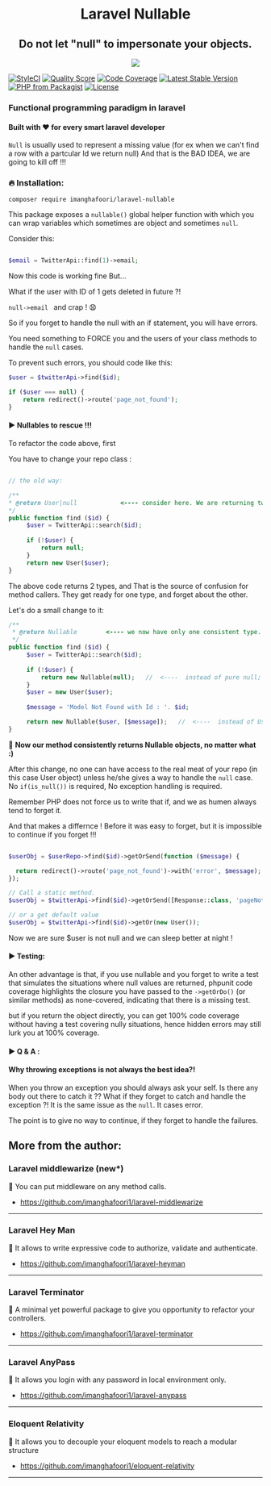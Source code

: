 
<h1 align="center"> Laravel Nullable</h1>

<h2  align="center">Do not let "null" to impersonate your objects.</h2>
   
<p align="center">
<img src="https://user-images.githubusercontent.com/6961695/63855847-9524ef00-c9b5-11e9-92dc-9e5232741199.png"/>
   

   
<a href="https://github.styleci.io/repos/198048918" rel="nofollow"><img src="https://camo.githubusercontent.com/eb20fd626fa8b25bb725cb77f91779c724bc48ad/68747470733a2f2f6769746875622e7374796c6563692e696f2f7265706f732f3139383034383931382f736869656c643f6272616e63683d616e616c797369732d586b33453479" alt="StyleCI" data-canonical-src="https://github.styleci.io/repos/198048918/shield?branch=analysis-Xk3E4y" style="max-width:100%;"></a>
<a href="https://scrutinizer-ci.com/g/imanghafoori1/laravel-nullable" rel="nofollow"><img src="https://camo.githubusercontent.com/41bca3726697592f356f1e789d37997aac201519/68747470733a2f2f696d672e736869656c64732e696f2f7363727574696e697a65722f672f696d616e676861666f6f7269312f6c61726176656c2d6e756c6c61626c652e7376673f7374796c653d666c61742d737175617265" alt="Quality Score" data-canonical-src="https://img.shields.io/scrutinizer/g/imanghafoori1/laravel-nullable.svg?style=flat-square" style="max-width:100%;"></a>
<a href="https://scrutinizer-ci.com/g/imanghafoori1/laravel-nullable/?branch=master" rel="nofollow"><img src="https://camo.githubusercontent.com/1eeff0bf14f35448520631b23321844d90dbe986/68747470733a2f2f7363727574696e697a65722d63692e636f6d2f672f696d616e676861666f6f7269312f6c61726176656c2d6e756c6c61626c652f6261646765732f636f7665726167652e706e673f623d6d6173746572" alt="Code Coverage" data-canonical-src="https://scrutinizer-ci.com/g/imanghafoori1/laravel-nullable/badges/coverage.png?b=master" style="max-width:100%;"></a>
<a href="https://packagist.org/packages/imanghafoori/laravel-nullable" rel="nofollow"><img src="https://camo.githubusercontent.com/ad783a174a9a32fc6415825c41eb8d631f43c82e/68747470733a2f2f706f7365722e707567782e6f72672f696d616e676861666f6f72692f6c61726176656c2d6e756c6c61626c652f762f737461626c65" alt="Latest Stable Version" data-canonical-src="https://poser.pugx.org/imanghafoori/laravel-nullable/v/stable" style="max-width:100%;"></a>
<a target="_blank" rel="noopener noreferrer" href="https://camo.githubusercontent.com/53867af7105346d348a9fce0d888c67ff4498262/68747470733a2f2f696d672e736869656c64732e696f2f7061636b61676973742f7068702d762f6469706c6f646f636b65722f636f6d6d656e74732d6c6f616465722e7376673f636f6c6f723d386139326262266c6f676f3d706870266c6f676f436f6c6f723d666666"><img src="https://camo.githubusercontent.com/53867af7105346d348a9fce0d888c67ff4498262/68747470733a2f2f696d672e736869656c64732e696f2f7061636b61676973742f7068702d762f6469706c6f646f636b65722f636f6d6d656e74732d6c6f616465722e7376673f636f6c6f723d386139326262266c6f676f3d706870266c6f676f436f6c6f723d666666" alt="PHP from Packagist" data-canonical-src="https://img.shields.io/packagist/php-v/diplodocker/comments-loader.svg?color=8a92bb&amp;logo=php&amp;logoColor=fff" style="max-width:100%;"></a>
<a href="https://packagist.org/packages/imanghafoori/laravel-anypass" rel="nofollow"><img src="https://camo.githubusercontent.com/c80bc97504e609e27ff81f3fa18c7c500104a7aa/68747470733a2f2f706f7365722e707567782e6f72672f696d616e676861666f6f72692f6c61726176656c2d616e79706173732f6c6963656e7365" alt="License" data-canonical-src="https://poser.pugx.org/imanghafoori/laravel-anypass/license" style="max-width:100%;"></a></p>

### Functional programming paradigm in laravel

#### Built with :heart: for every smart laravel developer


`Null` is usually used to represent a missing value (for ex when we can't find a row with a partcular Id we return null)
And that is the BAD IDEA, we are going to kill off !!!


### :fire: Installation:

```
composer require imanghafoori/laravel-nullable
```

This package exposes a `nullable()` global helper function with which you can wrap variables which sometimes are object and sometimes `null`.

Consider this:

```php

$email = TwitterApi::find(1)->email;

```

Now this code is working fine But...

What if the user with ID of 1 gets deleted in future ?!

```null->email ```  and crap ! :anguished:

So if you forget to handle the null with an if statement, you will have errors.

You need something to FORCE you and the users of your class methods to handle the `null` cases.

To prevent such errors, you should code like this:

```php
$user = $twitterApi->find($id);

if ($user === null) {
    return redirect()->route('page_not_found');
}

```

#### :arrow_forward: Nullables to rescue !!!

To refactor the code above, first

You have to change your repo class :

```php

// the old way:

/**
* @return User|null            <---- consider here. We are returning two types !!!
*/
public function find ($id) {
     $user = TwitterApi::search($id);
     
     if (!$user) {
         return null;
     }
     return new User($user);   
}
```
The above code returns 2 types, and That is the source of confusion for method callers.
They get ready for one type, and forget about the other.

Let's do a small change to it:

```php
/**
 * @return Nullable        <---- we now have only one consistent type. Not two.
 */
public function find ($id) {
     $user = TwitterApi::search($id);
     
     if (!$user) {
         return new Nullable(null);   //  <----  instead of pure null;
     }
     $user = new User($user);   
     
     $message = 'Model Not Found with Id : '. $id;

     return new Nullable($user, [$message]);   //  <----  instead of User;
}
```

:bell: **Now our method consistently returns Nullable objects, no matter what :)** 

After this change, no one can have access to the real meat of your repo (in this case User object) unless he/she gives a way to handle the `null` case. 
No `if(is_null())` is required, No exception handling is required.

Remember PHP does not force us to write that if, and we as humen always tend to forget it.


And that makes a differnce ! Before it was easy to forget, but it is impossible to continue if you forget !!!

```php

$userObj = $userRepo->find($id)->getOrSend(function ($message) {

  return redirect()->route('page_not_found')->with('error', $message);
});

// Call a static method.
$userObj = $twitterApi->find($id)->getOrSend([Response::class, 'pageNotFound']);

// or a get default value
$userObj = $twitterApi->find($id)->getOr(new User());


```

Now we are sure $user is not null and we can sleep better at night !

#### :arrow_forward: Testing:

An other advantage is that, if you use nullable and you forget to write a test that simulates the situations where null values are returned, phpunit code coverage highlights the closure you have passed to the `->getOrDo()` (or similar methods) as none-covered, indicating that there is a missing test.

but if you return the object directly, you can get 100% code coverage without having a test covering nully situations, hence hidden errors may still lurk you at 100% coverage.

#### :arrow_forward: Q & A :

#### Why throwing exceptions is not always the best idea?!

When you throw an exception you should always ask your self. Is there any body out there to catch it ??
What if they forget to catch and handle the exception ?! It is the same issue as the `null`.
It cases error.

The point is to give no way to continue, if they forget to handle the failures.


## More from the author:

###  Laravel middlewarize (new*)

:gem: You can put middleware on any method calls.

- https://github.com/imanghafoori1/laravel-middlewarize

-----------

### Laravel Hey Man

:gem: It allows to write expressive code to authorize, validate and authenticate.

- https://github.com/imanghafoori1/laravel-heyman


------------

### Laravel Terminator


 :gem: A minimal yet powerful package to give you opportunity to refactor your controllers.

- https://github.com/imanghafoori1/laravel-terminator


------------

### Laravel AnyPass

:gem: It allows you login with any password in local environment only.

- https://github.com/imanghafoori1/laravel-anypass

------------

### Eloquent Relativity

:gem: It allows you to decouple your eloquent models to reach a modular structure

- https://github.com/imanghafoori1/eloquent-relativity

-------------
